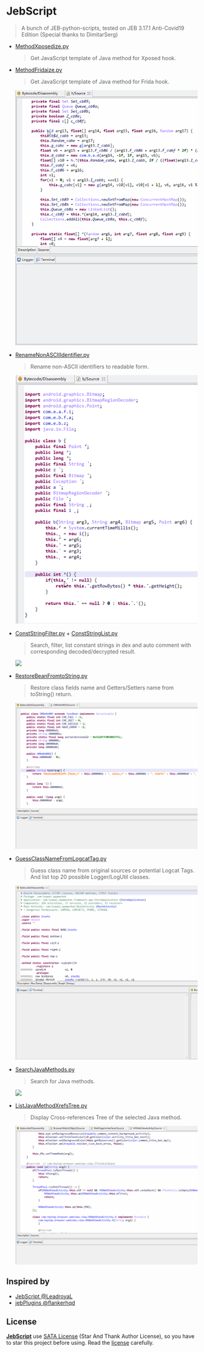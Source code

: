 # JebScript

> A bunch of JEB-python-scripts, tested on JEB 3.17.1 Anti-Covid19 Edition (Special thanks to DimitarSerg)

- [MethodXposedize.py](MethodXposedize.py)
  >Get JavaScript template of Java method for Xposed hook.

- [MethodFridaize.py](MethodFridaize.py)
  >Get JavaScript template of Java method for Frida hook.

  ![](images/MethodFridaize.gif)

- [RenameNonASCIIIdentifier.py](RenameNonASCIIIdentifier.py)
  >Rename non-ASCII identifiers to readable form.

  ![](images/RenameNonASCIIIdentifier.gif)

- [ConstStringFilter.py](ConstStringFilter.py) + [ConstStringList.py](ConstStringList.py)
  >Search, filter, list constant strings in dex and auto comment with corresponding decoded/decrypted result.

  ![](images/ConstantStringFilter.gif)

- [RestoreBeanFromtoString.py](RestoreBeanFromtoString.py)
  >Restore class fields name and Getters/Setters name from toString() return.

  ![](images/RestoreBeanFromtoString.gif)

- [GuessClassNameFromLogcatTag.py](GuessClassNameFromLogcatTag.py)
  >Guess class name from original sources or potential Logcat Tags.   
  >And list top 20 possible Logger/LogUtil classes.

  ![](images/GuessClassNameFromLogcatTag.gif)

- [SearchJavaMethods.py](SearchJavaMethods.py)
  >Search for Java methods.

  ![](images/SearchJavaMethods.gif)
  
- [ListJavaMethodXrefsTree.py](ListJavaMethodXrefsTree.py)
  >Display Cross-references Tree of the selected Java method.

  ![](images/ListJavaMethodXrefsTree.gif)

## Inspired by

- [JebScript @LeadroyaL](https://github.com/LeadroyaL/JebScript)
- [jebPlugins @flankerhqd](https://github.com/flankerhqd/jebPlugins)

## License

**[JebScript](https://github.com/2Y2s1mple/JebScript)** use [SATA License](LICENSE.txt) (Star And Thank Author License), so you have to star this project before using. Read the [license](LICENSE.txt) carefully.
